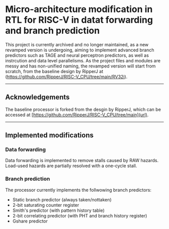 # Micro-architecture modification in RTL for RISC-V in datat forwarding and branch prediction

This project is currently archived and no longer maintained, as a new revamped version is undergoing, aiming to implement advanced branch predictors such as TAGE and neural perceptron predictors, as well as instrcution and data level parallelisms. As the project files and modules are messy and has non-unified naming, the revamped version will start from scratch, from the baseline design by RipperJ at (https://github.com/RipperJ/RISC-V_CPU/tree/main/RV32i).

***

## Acknowledgements

The baseline processor is forked from the desgin by RipperJ, which can be accessed at [https://github.com/RipperJ/RISC-V_CPU/tree/main](url).

***

## Implemented modifications
### Data forwarding
Data forwarding is implemented to remove stalls caused by RAW hazards. Load-used hazards are partially resolved with a one-cycle stall.

### Branch prediction
The processor currently implements the follwowing branch predictors:
* Static branch predictor (always taken/nottaken)
* 2-bit saturating counter register
* Smith's predictor (with pattern history table)
* 2-bit correlating predictor (with PHT and branch history register)
* Gshare predictor
